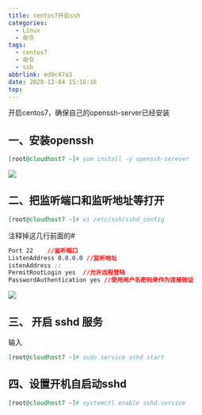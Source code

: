 ```yaml
---
title: centos7开启ssh
categories:
  - Linux
  - 命令
tags:
  - centos7
  - 命令
  - ssh
abbrlink: ed0c47a3
date: 2020-12-04 15:16:16
top:
---
```

开启centos7，确保自己的openssh-server已经安装
## 一、安装openssh

``` elixir
[root@cloudhost7 ~]# yum install -y openssh-serever
```

![](https://storage.freecplus.top/images/2020/12/04/20201204152735.png)
## 二、把监听端口和监听地址等打开

``` elixir
[root@cloudhost7 ~]# vi /etc/ssh/sshd_config 
```
注释掉这几行前面的#

``` css
Port 22    //监听端口
ListenAddress 0.0.0.0 //监听地址
istenAddress ::
PermitRootLogin yes  //允许远程登陆
PasswordAuthentication yes //使用用户名密码来作为连接验证
```

![](https://storage.freecplus.top/images/2020/12/04/20201204152943.png)

## 三、 开启  sshd  服务
输入 

``` elixir
[root@cloudhost7 ~]# sudo service sshd start
```
## 四、设置开机自启动sshd

``` elixir
[root@cloudhost7 ~]# systemctl enable sshd.service
```







